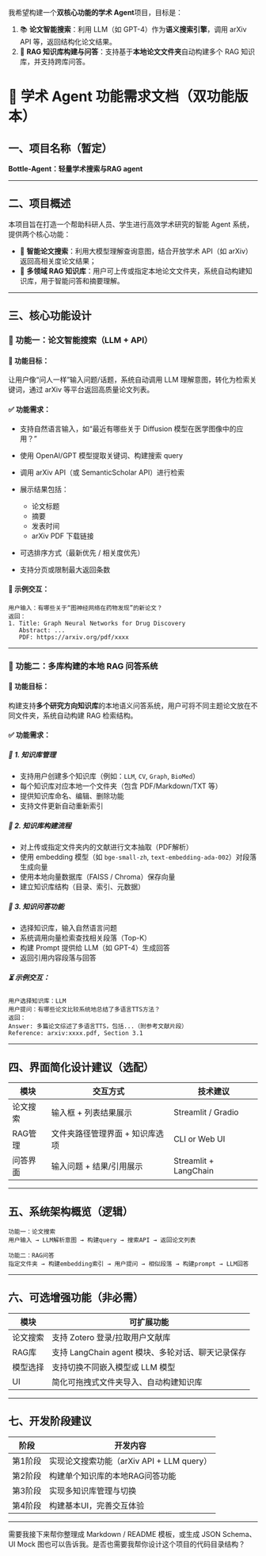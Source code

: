 我希望构建一个**双核心功能的学术 Agent**项目，目标是：

1. 📚 **论文智能搜索**：利用 LLM（如 GPT-4）作为**语义搜索引擎**，调用 arXiv API 等，返回结构化论文结果。
2. 🧠 **RAG 知识库构建与问答**：支持基于**本地论文文件夹**自动构建多个 RAG 知识库，并支持跨库问答。



# 🔧 学术 Agent 功能需求文档（双功能版本）

## 一、项目名称（暂定）

**Bottle-Agent：轻量学术搜索与RAG agent**

---

## 二、项目概述

本项目旨在打造一个帮助科研人员、学生进行高效学术研究的智能 Agent 系统，提供两个核心功能：

* 📄 **智能论文搜索**：利用大模型理解查询意图，结合开放学术 API（如 arXiv）返回高相关度论文结果；
* 🧠 **多领域 RAG 知识库**：用户可上传或指定本地论文文件夹，系统自动构建知识库，用于智能问答和摘要理解。

---

## 三、核心功能设计

### 📘 功能一：论文智能搜索（LLM + API）

#### 🎯 功能目标：

让用户像“问人一样”输入问题/话题，系统自动调用 LLM 理解意图，转化为检索关键词，通过 arXiv 等平台返回高质量论文列表。

#### ✅ 功能需求：

* 支持自然语言输入，如“最近有哪些关于 Diffusion 模型在医学图像中的应用？”
* 使用 OpenAI/GPT 模型提取关键词、构建搜索 query
* 调用 arXiv API（或 SemanticScholar API）进行检索
* 展示结果包括：

  * 论文标题
  * 摘要
  * 发表时间
  * arXiv PDF 下载链接
* 可选排序方式（最新优先 / 相关度优先）
* 支持分页或限制最大返回条数

#### 🔧 示例交互：

```
用户输入：有哪些关于“图神经网络在药物发现”的新论文？
返回：
1. Title: Graph Neural Networks for Drug Discovery
   Abstract: ...
   PDF: https://arxiv.org/pdf/xxxx
```

---

### 📂 功能二：多库构建的本地 RAG 问答系统

#### 🎯 功能目标：

构建支持**多个研究方向知识库**的本地语义问答系统，用户可将不同主题论文放在不同文件夹，系统自动构建 RAG 检索结构。

#### ✅ 功能需求：

##### 📁 1. 知识库管理

* 支持用户创建多个知识库（例如：`LLM`, `CV`, `Graph`, `BioMed`）
* 每个知识库对应本地一个文件夹（包含 PDF/Markdown/TXT 等）
* 提供知识库命名、编辑、删除功能
* 支持文件更新自动重新索引

##### 📄 2. 知识库构建流程

* 对上传或指定文件夹内的文献进行文本抽取（PDF解析）
* 使用 embedding 模型（如 `bge-small-zh`, `text-embedding-ada-002`）对段落生成向量
* 使用本地向量数据库（FAISS / Chroma）保存向量
* 建立知识库结构（目录、索引、元数据）

##### 🤖 3. 知识问答功能

* 选择知识库，输入自然语言问题
* 系统调用向量检索查找相关段落（Top-K）
* 构建 Prompt 提供给 LLM（如 GPT-4）生成回答
* 返回引用内容段落与回答

##### ⏳ 示例交互：

```
用户选择知识库：LLM
用户提问：有哪些论文比较系统地总结了多语言TTS方法？
返回：
Answer: 多篇论文综述了多语言TTS，包括...（附参考文献片段）
Reference: arxiv:xxxx.pdf, Section 3.1
```

---

## 四、界面简化设计建议（选配）

| 模块    | 交互方式              | 技术建议                  |
| ----- | ----------------- | --------------------- |
| 论文搜索  | 输入框 + 列表结果展示      | Streamlit / Gradio    |
| RAG管理 | 文件夹路径管理界面 + 知识库选项 | CLI or Web UI         |
| 问答界面  | 输入问题 + 结果/引用展示    | Streamlit + LangChain |

---

## 五、系统架构概览（逻辑）

```plaintext
功能一：论文搜索
用户输入 → LLM解析意图 → 构建query → 搜索API → 返回论文列表

功能二：RAG问答
指定文件夹 → 构建embedding索引 → 用户提问 → 相似段落 → 构建prompt → LLM回答
```

---

## 六、可选增强功能（非必需）

| 模块   | 可扩展功能                             |
| ---- | --------------------------------- |
| 论文搜索 | 支持 Zotero 登录/拉取用户文献库              |
| RAG库 | 支持 LangChain agent 模块、多轮对话、聊天记录保存 |
| 模型选择 | 支持切换不同嵌入模型或 LLM 模型                |
| UI   | 简化可拖拽式文件夹导入、自动构建知识库               |

---

## 七、开发阶段建议

| 阶段   | 开发内容                            |
| ---- | ------------------------------- |
| 第1阶段 | 实现论文搜索功能（arXiv API + LLM query） |
| 第2阶段 | 构建单个知识库的本地RAG问答功能               |
| 第3阶段 | 实现多知识库管理与切换                     |
| 第4阶段 | 构建基本UI，完善交互体验                   |

---

需要我接下来帮你整理成 Markdown / README 模板，或生成 JSON Schema、UI Mock 图也可以告诉我。是否也需要我帮你设计这个项目的代码目录结构？
